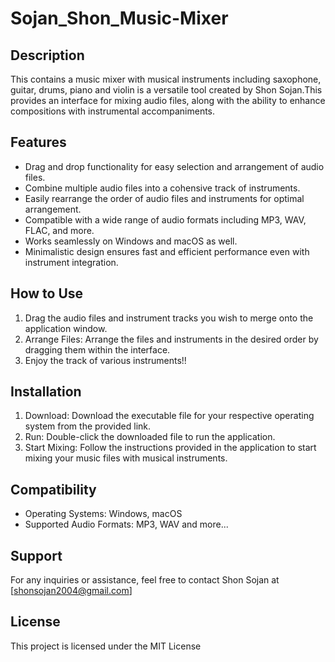 # Sojan_Shon_Music-Mixer

## Description
This contains a music mixer with musical instruments including saxophone, guitar, drums, piano and violin is a versatile tool created by Shon Sojan.This provides an interface for mixing audio files, along with the ability to enhance compositions with instrumental accompaniments.

## Features
- Drag and drop functionality for easy selection and arrangement of audio files.
- Combine multiple audio files into a cohensive track of instruments.
-  Easily rearrange the order of audio files and instruments for optimal arrangement.
- Compatible with a wide range of audio formats including MP3, WAV, FLAC, and more.
-  Works seamlessly on Windows and macOS as well.
- Minimalistic design ensures fast and efficient performance even with instrument integration.

## How to Use
1. Drag the audio files and instrument tracks you wish to merge onto the application window.
2. Arrange Files: Arrange the files and instruments in the desired order by dragging them within the interface.
3. Enjoy the track of various instruments!!

## Installation
1. Download: Download the executable file for your respective operating system from the provided link.
2. Run: Double-click the downloaded file to run the application.
3. Start Mixing: Follow the instructions provided in the application to start mixing your music files with musical instruments.

## Compatibility
- Operating Systems: Windows, macOS
- Supported Audio Formats: MP3, WAV and more...

## Support
For any inquiries or assistance, feel free to contact Shon Sojan at [shonsojan2004@gmail.com]

## License
This project is licensed under the MIT License

